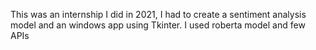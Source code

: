 This was an internship I did in 2021, I had to create a sentiment analysis model and an windows app using Tkinter. I used roberta model and few APIs 
